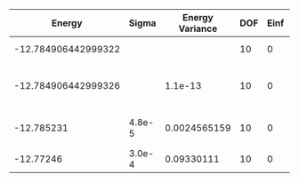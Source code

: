 | Energy              | Sigma  | Energy Variance | DOF | Einf | Method                     | Data Repository |
|---------------------|--------|-----------------|-----|------|----------------------------|-----------------|
| -12.784906442999322 |        |                 | 10  | 0    | Exact Solution             | data/exact1d    |
| -12.784906442999326 |        | 1.1e-13         | 10  | 0    | DMRG (bond dimension = 28) |                 |
| -12.785231          | 4.8e-5 | 0.0024565159    | 10  | 0    | RBM (alpha = 1)            |                 |
| -12.77246           | 3.0e-4 | 0.09330111      | 10  | 0    | Jastrow baseline           |                 |

